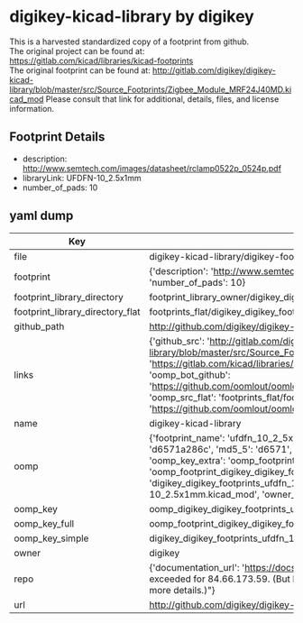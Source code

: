 # digikey-kicad-library by digikey  
This is a harvested standardized copy of a footprint from github.  
The original project can be found at:  
https://gitlab.com/kicad/libraries/kicad-footprints  
The original footprint can be found at:
http://gitlab.com/digikey/digikey-kicad-library/blob/master/src/Source_Footprints/Zigbee_Module_MRF24J40MD.kicad_mod
Please consult that link for additional, details, files, and license information.  
## Footprint Details
* description: http://www.semtech.com/images/datasheet/rclamp0522p_0524p.pdf  
* libraryLink: UFDFN-10_2.5x1mm  
* number_of_pads: 10  
## yaml dump  
| Key | Value |  
| --- | --- |  
| file | digikey-kicad-library/digikey-footprints.pretty/UFDFN-10_2.5x1mm.kicad_mod |  
| footprint | {'description': 'http://www.semtech.com/images/datasheet/rclamp0522p_0524p.pdf', 'libraryLink': 'UFDFN-10_2.5x1mm', 'number_of_pads': 10} |  
| footprint_library_directory | footprint_library_owner/digikey_digikey-kicad-library |  
| footprint_library_directory_flat | footprints_flat/digikey_digikey_footprints_ufdfn_10_2_5x1mm/working |  
| github_path | http://github.com/digikey/digikey-kicad-library/blob/master/digikey-footprints.pretty/UFDFN-10_2.5x1mm.kicad_mod |  
| links | {'github_src': 'http://gitlab.com/digikey/digikey-kicad-library/blob/master/src/Source_Footprints/Zigbee_Module_MRF24J40MD.kicad_mod', 'github_src_repo': 'https://gitlab.com/kicad/libraries/kicad-footprints', 'oomp_bot': 'footprints/digikey_digikey_footprints_ufdfn_10_2_5x1mm/working', 'oomp_bot_github': 'https://github.com/oomlout/oomlout_oomp_footprint_bot/tree/main/footprints/digikey_digikey_footprints_ufdfn_10_2_5x1mm/working', 'oomp_src_flat': 'footprints_flat/footprints_flat/digikey_digikey_footprints_ufdfn_10_2_5x1mm/working', 'oomp_src_flat_github': 'https://github.com/oomlout/oomlout_oomp_footprint_src/tree/main/footprints_flat/digikey_digikey_footprints_ufdfn_10_2_5x1mm/working'} |  
| name | digikey-kicad-library |  
| oomp | {'footprint_name': 'ufdfn_10_2_5x1mm', 'library_name': 'digikey_footprints', 'md5': 'd6571a286cb7725f780cddaad70cb4b4', 'md5_10': 'd6571a286c', 'md5_5': 'd6571', 'md5_6': 'd6571a', 'oomp_key': 'oomp_digikey_digikey_footprints_ufdfn_10_2_5x1mm', 'oomp_key_extra': 'oomp_footprint_digikey_digikey_footprints_ufdfn_10_2_5x1mm', 'oomp_key_full': 'oomp_footprint_digikey_digikey_footprints_ufdfn_10_2_5x1mm_d6571a', 'oomp_key_simple': 'digikey_digikey_footprints_ufdfn_10_2_5x1mm', 'original_filename': 'digikey-kicad-library/digikey-footprints.pretty/UFDFN-10_2.5x1mm.kicad_mod', 'owner_name': 'digikey'} |  
| oomp_key | oomp_digikey_digikey_footprints_ufdfn_10_2_5x1mm |  
| oomp_key_full | oomp_footprint_digikey_digikey_footprints_ufdfn_10_2_5x1mm |  
| oomp_key_simple | digikey_digikey_footprints_ufdfn_10_2_5x1mm |  
| owner | digikey |  
| repo | {'documentation_url': 'https://docs.github.com/rest/overview/resources-in-the-rest-api#rate-limiting', 'message': "API rate limit exceeded for 84.66.173.59. (But here's the good news: Authenticated requests get a higher rate limit. Check out the documentation for more details.)"} |  
| url | http://github.com/digikey/digikey-kicad-library |  

